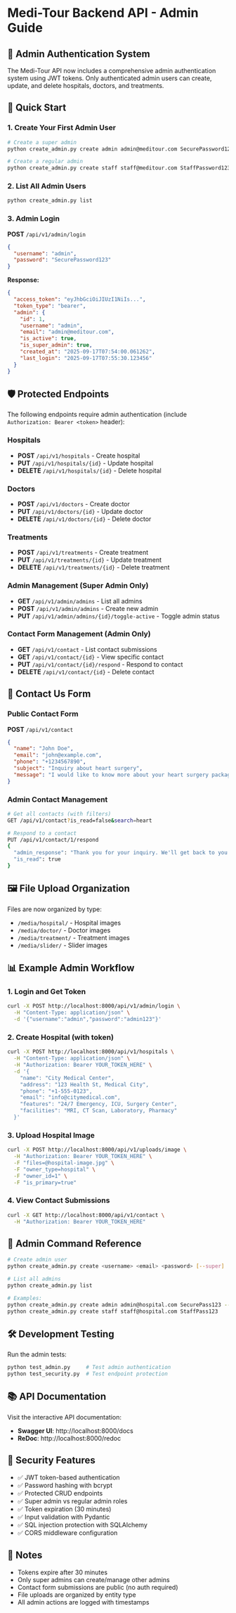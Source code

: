 # Medi-Tour Backend API - Admin Guide

## 🔐 Admin Authentication System

The Medi-Tour API now includes a comprehensive admin authentication system using JWT tokens. Only authenticated admin users can create, update, and delete hospitals, doctors, and treatments.

## 🚀 Quick Start

### 1. Create Your First Admin User

```bash
# Create a super admin
python create_admin.py create admin admin@meditour.com SecurePassword123 --super

# Create a regular admin
python create_admin.py create staff staff@meditour.com StaffPassword123
```

### 2. List All Admin Users

```bash
python create_admin.py list
```

### 3. Admin Login

**POST** `/api/v1/admin/login`

```json
{
  "username": "admin",
  "password": "SecurePassword123"
}
```

**Response:**
```json
{
  "access_token": "eyJhbGciOiJIUzI1NiIs...",
  "token_type": "bearer",
  "admin": {
    "id": 1,
    "username": "admin",
    "email": "admin@meditour.com",
    "is_active": true,
    "is_super_admin": true,
    "created_at": "2025-09-17T07:54:00.061262",
    "last_login": "2025-09-17T07:55:30.123456"
  }
}
```

## 🛡️ Protected Endpoints

The following endpoints require admin authentication (include `Authorization: Bearer <token>` header):

### Hospitals
- **POST** `/api/v1/hospitals` - Create hospital
- **PUT** `/api/v1/hospitals/{id}` - Update hospital  
- **DELETE** `/api/v1/hospitals/{id}` - Delete hospital

### Doctors
- **POST** `/api/v1/doctors` - Create doctor
- **PUT** `/api/v1/doctors/{id}` - Update doctor
- **DELETE** `/api/v1/doctors/{id}` - Delete doctor

### Treatments
- **POST** `/api/v1/treatments` - Create treatment
- **PUT** `/api/v1/treatments/{id}` - Update treatment
- **DELETE** `/api/v1/treatments/{id}` - Delete treatment

### Admin Management (Super Admin Only)
- **GET** `/api/v1/admin/admins` - List all admins
- **POST** `/api/v1/admin/admins` - Create new admin
- **PUT** `/api/v1/admin/admins/{id}/toggle-active` - Toggle admin status

### Contact Form Management (Admin Only)
- **GET** `/api/v1/contact` - List contact submissions
- **GET** `/api/v1/contact/{id}` - View specific contact
- **PUT** `/api/v1/contact/{id}/respond` - Respond to contact
- **DELETE** `/api/v1/contact/{id}` - Delete contact

## 📝 Contact Us Form

### Public Contact Form

**POST** `/api/v1/contact`

```json
{
  "name": "John Doe",
  "email": "john@example.com",
  "phone": "+1234567890",
  "subject": "Inquiry about heart surgery",
  "message": "I would like to know more about your heart surgery packages."
}
```

### Admin Contact Management

```bash
# Get all contacts (with filters)
GET /api/v1/contact?is_read=false&search=heart

# Respond to a contact
PUT /api/v1/contact/1/respond
{
  "admin_response": "Thank you for your inquiry. We'll get back to you shortly.",
  "is_read": true
}
```

## 🖼️ File Upload Organization

Files are now organized by type:
- `/media/hospital/` - Hospital images
- `/media/doctor/` - Doctor images  
- `/media/treatment/` - Treatment images
- `/media/slider/` - Slider images

## 📊 Example Admin Workflow

### 1. Login and Get Token
```bash
curl -X POST http://localhost:8000/api/v1/admin/login \
  -H "Content-Type: application/json" \
  -d '{"username":"admin","password":"admin123"}'
```

### 2. Create Hospital (with token)
```bash
curl -X POST http://localhost:8000/api/v1/hospitals \
  -H "Content-Type: application/json" \
  -H "Authorization: Bearer YOUR_TOKEN_HERE" \
  -d '{
    "name": "City Medical Center",
    "address": "123 Health St, Medical City",
    "phone": "+1-555-0123",
    "email": "info@citymedical.com",
    "features": "24/7 Emergency, ICU, Surgery Center",
    "facilities": "MRI, CT Scan, Laboratory, Pharmacy"
  }'
```

### 3. Upload Hospital Image
```bash
curl -X POST http://localhost:8000/api/v1/uploads/image \
  -H "Authorization: Bearer YOUR_TOKEN_HERE" \
  -F "files=@hospital-image.jpg" \
  -F "owner_type=hospital" \
  -F "owner_id=1" \
  -F "is_primary=true"
```

### 4. View Contact Submissions
```bash
curl -X GET http://localhost:8000/api/v1/contact \
  -H "Authorization: Bearer YOUR_TOKEN_HERE"
```

## 🔧 Admin Command Reference

```bash
# Create admin user
python create_admin.py create <username> <email> <password> [--super]

# List all admins
python create_admin.py list

# Examples:
python create_admin.py create admin admin@hospital.com SecurePass123 --super
python create_admin.py create staff staff@hospital.com StaffPass123
```

## 🛠️ Development Testing

Run the admin tests:
```bash
python test_admin.py     # Test admin authentication
python test_security.py  # Test endpoint protection
```

## 📚 API Documentation

Visit the interactive API documentation:
- **Swagger UI**: http://localhost:8000/docs
- **ReDoc**: http://localhost:8000/redoc

## 🔐 Security Features

- ✅ JWT token-based authentication
- ✅ Password hashing with bcrypt
- ✅ Protected CRUD endpoints
- ✅ Super admin vs regular admin roles
- ✅ Token expiration (30 minutes)
- ✅ Input validation with Pydantic
- ✅ SQL injection protection with SQLAlchemy
- ✅ CORS middleware configuration

## 📝 Notes

- Tokens expire after 30 minutes
- Only super admins can create/manage other admins
- Contact form submissions are public (no auth required)
- File uploads are organized by entity type
- All admin actions are logged with timestamps